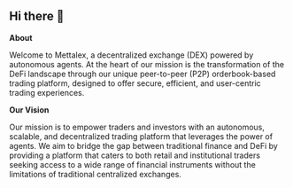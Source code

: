 ## Hi there 👋

**About**

Welcome to Mettalex, a decentralized exchange (DEX) powered by autonomous agents. At the heart of our mission is the transformation of the DeFi landscape through our unique peer-to-peer (P2P) orderbook-based trading platform, designed to offer secure, efficient, and user-centric trading experiences.

**Our Vision**

Our mission is to empower traders and investors with an autonomous, scalable, and decentralized trading platform that leverages the power of agents. We aim to bridge the gap between traditional finance and DeFi by providing a platform that caters to both retail and institutional traders seeking access to a wide range of financial instruments without the limitations of traditional centralized exchanges.
